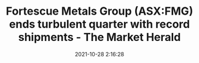 ---
"title": "Fortescue Metals Group (ASX:FMG) ends turbulent quarter with record shipments - The Market Herald"
"date": "2021-10-28 2:16:28"
"feed_name": "GOOGLENEWSMINING"
"feed_website": "https://news.google.com/search?q=mining%2Bincident&hl=en-US&gl=US&ceid=US:en"
"feed_rss": "https://news.google.com/rss/search?q=mining%2Bincident&hl=en-US&gl=US&ceid=US:en"
"link": "https://themarketherald.com.au/resources-energy-asxrez-halts-trading-following-gold-pour-2021-10-28/"
"source": "{'href': 'https://themarketherald.com.au', 'title': 'The Market Herald'}"
"file": "_posts/2021-1-1-47c9da47d9f78e4e1471962b8742e8f06409a9a6.md"
"accident": "0"
"drilling": "0"
"dead": "0"
"injured": "0"
"arrested": "0"
"place": "unknown place"
"where": "unknown site"
"causes": "unknown"
"place_uri": "unknown place"
---